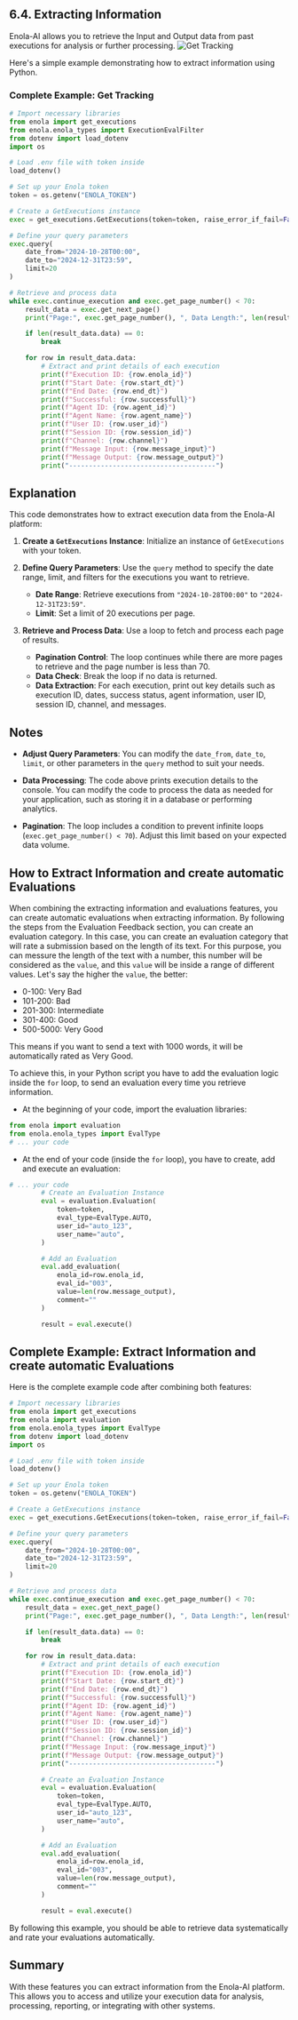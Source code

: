 ## 6.4. Extracting Information

Enola-AI allows you to retrieve the Input and Output data from past executions for analysis or further processing. 
![Get Tracking](images/get_tracking.jpg)

Here's a simple example demonstrating how to extract information using Python.

### Complete Example: Get Tracking

```python
# Import necessary libraries
from enola import get_executions
from enola.enola_types import ExecutionEvalFilter
from dotenv import load_dotenv
import os

# Load .env file with token inside
load_dotenv()

# Set up your Enola token
token = os.getenv("ENOLA_TOKEN")

# Create a GetExecutions instance
exec = get_executions.GetExecutions(token=token, raise_error_if_fail=False)

# Define your query parameters
exec.query(
    date_from="2024-10-28T00:00",
    date_to="2024-12-31T23:59",
    limit=20
)

# Retrieve and process data
while exec.continue_execution and exec.get_page_number() < 70:
    result_data = exec.get_next_page()
    print("Page:", exec.get_page_number(), ", Data Length:", len(result_data.data))

    if len(result_data.data) == 0:
        break

    for row in result_data.data:
        # Extract and print details of each execution
        print(f"Execution ID: {row.enola_id}")
        print(f"Start Date: {row.start_dt}")
        print(f"End Date: {row.end_dt}")
        print(f"Successful: {row.successfull}")
        print(f"Agent ID: {row.agent_id}")
        print(f"Agent Name: {row.agent_name}")
        print(f"User ID: {row.user_id}")
        print(f"Session ID: {row.session_id}")
        print(f"Channel: {row.channel}")
        print(f"Message Input: {row.message_input}")
        print(f"Message Output: {row.message_output}")
        print("-------------------------------------")
```

## Explanation

This code demonstrates how to extract execution data from the Enola-AI platform:

1. **Create a `GetExecutions` Instance**: Initialize an instance of `GetExecutions` with your token.

2. **Define Query Parameters**: Use the `query` method to specify the date range, limit, and filters for the executions you want to retrieve.

   - **Date Range**: Retrieve executions from `"2024-10-28T00:00"` to `"2024-12-31T23:59"`.
   - **Limit**: Set a limit of 20 executions per page.

3. **Retrieve and Process Data**: Use a loop to fetch and process each page of results.

   - **Pagination Control**: The loop continues while there are more pages to retrieve and the page number is less than 70.
   - **Data Check**: Break the loop if no data is returned.
   - **Data Extraction**: For each execution, print out key details such as execution ID, dates, success status, agent information, user ID, session ID, channel, and messages.

## Notes

- **Adjust Query Parameters**: You can modify the `date_from`, `date_to`, `limit`, or other parameters in the `query` method to suit your needs.

- **Data Processing**: The code above prints execution details to the console. You can modify the code to process the data as needed for your application, such as storing it in a database or performing analytics.

- **Pagination**: The loop includes a condition to prevent infinite loops (`exec.get_page_number() < 70`). Adjust this limit based on your expected data volume.


## How to Extract Information and create automatic Evaluations

When combining the extracting information and evaluations features, you can create automatic evaluations when extracting information.
By following the steps from the Evaluation Feedback section, you can create an evaluation category.
In this case, you can create an evaluation category that will rate a submission based on the length of its text. For this purpose, you can messure the length of the text with a number, this number will be considered as the `value`, and this `value` will be inside a range of different values.
Let's say the higher the `value`, the better:
- 0-100: Very Bad
- 101-200: Bad
- 201-300: Intermediate
- 301-400: Good
- 500-5000: Very Good

This means if you want to send a text with 1000 words, it will be automatically rated as Very Good.

To achieve this, in your Python script you have to add the evaluation logic inside the `for` loop, to send an evaluation every time you retrieve information.
- At the beginning of your code, import the evaluation libraries:
```python
from enola import evaluation
from enola.enola_types import EvalType
# ... your code
```

- At the end of your code (inside the `for` loop), you have to create, add and execute an evaluation:
```python
# ... your code
		# Create an Evaluation Instance
        eval = evaluation.Evaluation(
            token=token,
            eval_type=EvalType.AUTO,
            user_id="auto_123",
            user_name="auto",
        )

        # Add an Evaluation
        eval.add_evaluation(
            enola_id=row.enola_id,
            eval_id="003",
            value=len(row.message_output),
            comment=""
        )

        result = eval.execute()
```
		
## Complete Example: Extract Information and create automatic Evaluations

Here is the complete example code after combining both features:

```python
# Import necessary libraries
from enola import get_executions
from enola import evaluation
from enola.enola_types import EvalType
from dotenv import load_dotenv
import os

# Load .env file with token inside
load_dotenv()

# Set up your Enola token
token = os.getenv("ENOLA_TOKEN")

# Create a GetExecutions instance
exec = get_executions.GetExecutions(token=token, raise_error_if_fail=False)

# Define your query parameters
exec.query(
    date_from="2024-10-28T00:00",
    date_to="2024-12-31T23:59",
    limit=20
)

# Retrieve and process data
while exec.continue_execution and exec.get_page_number() < 70:
    result_data = exec.get_next_page()
    print("Page:", exec.get_page_number(), ", Data Length:", len(result_data.data))

    if len(result_data.data) == 0:
        break

    for row in result_data.data:
        # Extract and print details of each execution
        print(f"Execution ID: {row.enola_id}")
        print(f"Start Date: {row.start_dt}")
        print(f"End Date: {row.end_dt}")
        print(f"Successful: {row.successfull}")
        print(f"Agent ID: {row.agent_id}")
        print(f"Agent Name: {row.agent_name}")
        print(f"User ID: {row.user_id}")
        print(f"Session ID: {row.session_id}")
        print(f"Channel: {row.channel}")
        print(f"Message Input: {row.message_input}")
        print(f"Message Output: {row.message_output}")
        print("-------------------------------------")

        # Create an Evaluation Instance
        eval = evaluation.Evaluation(
            token=token,
            eval_type=EvalType.AUTO,
            user_id="auto_123",
            user_name="auto",
        )

        # Add an Evaluation
        eval.add_evaluation(
            enola_id=row.enola_id,
            eval_id="003",
            value=len(row.message_output),
            comment=""
        )

        result = eval.execute()
```

By following this example, you should be able to retrieve data systematically and rate your evaluations automatically.

## Summary

With these features you can extract information from the Enola-AI platform. This allows you to access and utilize your execution data for analysis, processing, reporting, or integrating with other systems.
